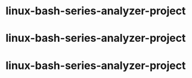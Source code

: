 # linux-bash-series-analyzer-project
# linux-bash-series-analyzer-project
# linux-bash-series-analyzer-project
